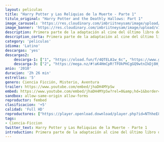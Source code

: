 ```yaml
---
layout: peliculas
title: "Harry Potter y Las Reliquias de la Muerte - Parte 1"
titulo_original: "Harry Potter and the Deathly Hallows: Part 1"
image_carousel: 'https://res.cloudinary.com/imbriitneysam/image/upload/v1542940577/parte1-poster-min.jpg'
image_banner: 'https://res.cloudinary.com/imbriitneysam/image/upload/v1542940577/parte1-banner-min.jpg'
description: Primera parte de la adaptación al cine del último libro de la saga Harry Potter. Es una continuación de la historia recogida en “El misterio del príncipe”. Una misión casi imposible cae sobre los hombros de Harry, deberá encontrar y destruir a los últimos horrocruxes para poner fin al reinado de Lord Voldemort. En el episodio final de la saga, el joven hechicero de 17 años emprende con sus amigos Hermione Granger y Ron Weasley un peligroso viaje por Inglaterra para encontrar los objetos que contienen los fragmentos del alma del Señor Tenebroso, que son los que garantizan su longevidad. Pero la tarea no será fácil, pues el poder del lado oscuro crece cada vez más, y las más firmes lealtades serán puestas a prueba. Harry deberá usar todos los conocimientos que ha adquirido gracias a Dumbledore para enfrentarse a su enemigo y encontrar la forma de sobrevivir a esta última aventura.
description_corta: Primera parte de la adaptación al cine del último libro de la saga Harry Potter. Es una continuación de la historia recogida en “El misterio del príncipe”. Una misión casi imposible cae sobre los hombros de Harry, deberá encontrar y...
category: 'peliculas'
idioma: 'Latino'
descargas: 'yes'
descargas2:
    descarga-1: ["1", "https://oload.fun/f/4QTELA1w_6c", "https://www.google.com/s2/favicons?domain=openload.co","OpenLoad","https://res.cloudinary.com/imbriitneysam/image/upload/v1541473684/mexico.png", "Latino", "Full HD"]
    descarga-3: ["2", "https://mega.nz/#!aK4HmCpR!TFOkPHCgGQ9wtnIkDj8H_4negd92C0Kdo5-9yDwxwEE", "https://www.google.com/s2/favicons?domain=mega.nz","Mega","https://res.cloudinary.com/imbriitneysam/image/upload/v1541473684/mexico.png", "Latino", "Full HD"]
anio: '2010'
duracion: '2h 26 min'
estrellas: '5'
genero: Ciencia Ficción, Misterio, Aventura
trailer: https://www.youtube.com/embed/jhaDH4MYpSw
embed: https://www.youtube.com/embed/jhaDH4MYpSw?rel=0&amp;hd=1&border=0&wmode=opaque&enablejsapi=1&modestbranding=1&controls=1&showinfo=1
sandbox: allow-same-origin allow-forms
reproductor: fembed
clasificacion: '+5'
calidad: 'Full HD'
reproductores: ["https://player.openload.download/player.php?id=NThheE8vVlFPWUVQaGo2Y0JxclF0Z2U4azRobHF4TjNsVWNBYUQyMU1ERjNKcXBkcElqdFk5bGhBVnBKYWVZU1JtNTBSNlc2bmpuTXhuRmRJNHkwTlE9PQ","https://tutumeme.net/embed/player.php?u=bXQ3ajJOaW1wcFRGcEs2VW5XRGExTlRPMytmUnc3bHVwcWhoenVIUjI5SHF5TlNwc0taaG1jN2gwZHZSNTlIRHVhV2tZWitkNUtDVDNOL1ZvYW1rYjJWbm9LQT0","https://tutumeme.net/embed/player.php?u=bXQ3ajJOaW1wcFRGcEs2VW5XRGExTlRPMytmUnc3bHVwcWhoenVIUjI5SHF5TlNwc0taaG1jN2gwZHZSNTlIRHVhV2tZWitkNUtDVDNOL1ZvYW1rYjJocm9hQT0","https://player.openplay.vip/player.php?id=NDY0Mw","https://tutumeme.net/embed/player.php?u=bXQ3ajJOaW1wcFRGcEs2VW5XRGExTlRPMytmUnc3bHVwcWhoenVIUjI5SHF5TlNwc0taaG1jN2gwZHZSNTlIRHVhV2tZWitkNUtDVDNOL1ZvYW1rYjJobm02Yz0","https://api.cuevana3.io/olpremium/gd.php?file=ek5lbm9xYWNrS0xNejZabVlkSFIyTkxQb3BPWDB0UFkwY3lvbjJIRjBPQ1QwNStUck1mVG9kVExvM0djeHA3VnFybXRscUdvMWRXNHRZbU1lYXVUeDg2cGpKVmp4cXpBejYxcGsyT1MyTlc0cFdpR2lzN1YyTHZIaklObHVNN0t2S21zaVh1MG85ZTZyV2lNWThhbzE2clRmcFI0a3BQTnpzK0locDdXejgyc3JXU0RvYmVSekpXcGQ1ZUkwcVBNdWMrRGxIcW8ydGJQMjZtQWVOcmJ6WldvYklLRWlNbmYxOG1ZYjZ6SDFBPT0","https://www.zembed.to/public/dist/asteroid.html?id=cc41f2e0fc52f7ecdcf4d29442548e85&title=Harry%20Potter%20and%20the%20Deathly%20Hallows%20-%20Part%201"]
tags:
- Ciencia-Ficcion
twitter_text: Harry Potter y Las Reliquias de la Muerte - Parte 1
introduction: Primera parte de la adaptación al cine del último libro de la saga Harry Potter. Es una continuación de la historia recogida en “El misterio del príncipe”. Una misión casi imposible cae sobre los hombros de Harry, deberá encontrar y
---
```












